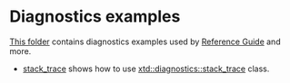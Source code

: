 # Diagnostics examples

[This folder](.) contains diagnostics examples used by [Reference Guide](https://codedocs.xyz/gammasoft71/xtd/) and more.

* [stack_trace](stack_trace/README.md) shows how to use [xtd::diagnostics::stack_trace](../../../src/xtd.core/include/xtd/diagnostics::stack_trace.h) class.
